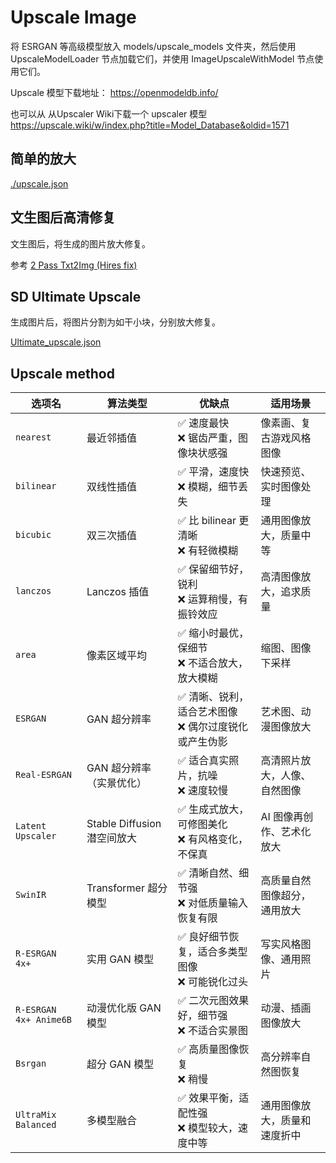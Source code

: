 # Upscale Image

将  ESRGAN 等高级模型放入 models/upscale_models 文件夹，然后使用 UpscaleModelLoader 节点加载它们，并使用 ImageUpscaleWithModel 节点使用它们。


Upscale 模型下载地址： https://openmodeldb.info/


也可以从 从Upscaler Wiki下载一个 upscaler 模型
https://upscale.wiki/w/index.php?title=Model_Database&oldid=1571

## 简单的放大


[./upscale.json](./upscale.json)  


## 文生图后高清修复


文生图后，将生成的图片放大修复。


参考 [2 Pass Txt2Img (Hires fix) ](../09.2-pass-txt2img/readme.md)


##  SD Ultimate Upscale


生成图片后，将图片分割为如干小块，分别放大修复。  

[Ultimate_upscale.json](./Ultimate_upscale.json)


## Upscale method

| 选项名                    | 算法类型                   | 优缺点                             | 适用场景           |
| ---------------------- | ---------------------- | ------------------------------- | -------------- |
| `nearest`              | 最近邻插值                  | ✅ 速度最快<br>❌ 锯齿严重，图像块状感强         | 像素画、复古游戏风格图像   |
| `bilinear`             | 双线性插值                  | ✅ 平滑，速度快<br>❌ 模糊，细节丢失           | 快速预览、实时图像处理    |
| `bicubic`              | 双三次插值                  | ✅ 比 bilinear 更清晰<br>❌ 有轻微模糊     | 通用图像放大，质量中等    |
| `lanczos`              | Lanczos 插值             | ✅ 保留细节好，锐利<br>❌ 运算稍慢，有振铃效应      | 高清图像放大，追求质量    |
| `area`                 | 像素区域平均                 | ✅ 缩小时最优，保细节<br>❌ 不适合放大，放大模糊     | 缩图、图像下采样       |
| `ESRGAN`               | GAN 超分辨率               | ✅ 清晰、锐利，适合艺术图像<br>❌ 偶尔过度锐化或产生伪影 | 艺术图、动漫图像放大     |
| `Real-ESRGAN`          | GAN 超分辨率（实景优化）         | ✅ 适合真实照片，抗噪<br>❌ 速度较慢           | 高清照片放大，人像、自然图像 |
| `Latent Upscaler`      | Stable Diffusion 潜空间放大 | ✅ 生成式放大，可修图美化<br>❌ 有风格变化，不保真    | AI 图像再创作、艺术化放大 |
| `SwinIR`               | Transformer 超分模型       | ✅ 清晰自然、细节强<br>❌ 对低质量输入恢复有限      | 高质量自然图像超分，通用放大 |
| `R-ESRGAN 4x+`         | 实用 GAN 模型              | ✅ 良好细节恢复，适合多类型图像<br>❌ 可能锐化过头    | 写实风格图像、通用照片    |
| `R-ESRGAN 4x+ Anime6B` | 动漫优化版 GAN 模型           | ✅ 二次元图效果好，细节强<br>❌ 不适合实景图       | 动漫、插画图像放大      |
| `Bsrgan`               | 超分 GAN 模型              | ✅ 高质量图像恢复<br>❌ 稍慢               | 高分辨率自然图恢复      |
| `UltraMix Balanced`    | 多模型融合                  | ✅ 效果平衡，适配性强<br>❌ 模型较大，速度中等      | 通用图像放大，质量和速度折中 |
